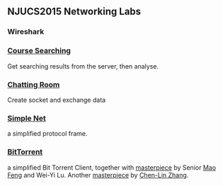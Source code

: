 ## NJUCS2015 Networking Labs

### Wireshark

### [Course Searching](./lab2)
Get searching results from the server, then analyse.

### [Chatting Room](./lab3)
Create socket and exchange data

### [Simple Net](./SimpleNet)
a simplified protocol frame.

### [BitTorrent](./BitTorrent)
a simplified Bit Torrent Client, together with [masterpiece](./BitTorrentFengMao) by Senior [Mao Feng](https://github.com/dsknight) and Wei-Yi Lu. Another [masterpiece](./BitTorrentZCL) by [Chen-Lin Zhang](https://github.com/tzzcl).